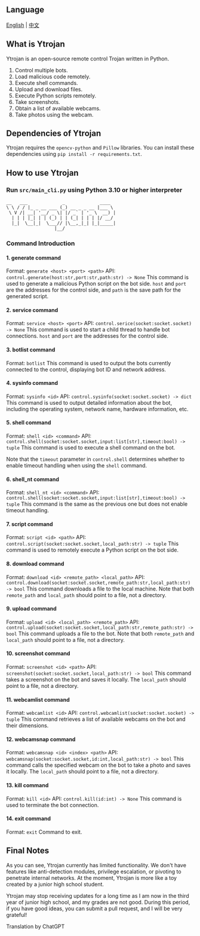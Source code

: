 ## Language

[English](README_EN.md) | [中文](README.md)

## What is Ytrojan

Ytrojan is an open-source remote control Trojan written in Python.

1. Control multiple bots.
2. Load malicious code remotely.
3. Execute shell commands.
4. Upload and download files.
5. Execute Python scripts remotely.
6. Take screenshots.
7. Obtain a list of available webcams.
8. Take photos using the webcam.

## Dependencies of Ytrojan

Ytrojan requires the `opencv-python` and `Pillow` libraries. You can install these dependencies using `pip install -r requirements.txt`.

## How to use Ytrojan

### Run `src/main_cli.py` using Python 3.10 or higher interpreter
    __   ___             _             ____  
    \ \ / / |_ _ __ ___ (_) __ _ _ __ |___ \ 
     \ V /| __| '__/ _ \| |/ _` | '_ \  __) |
      | | | |_| | | (_) | | (_| | | | |/ __/ 
      |_|  \__|_|  \___// |\__,_|_| |_|_____|
                      |__/   

### Command Introduction

#### 1. generate command

Format: `generate <host> <port> <path>`
API: `control.generate(host:str,port:str,path:str) -> None`
This command is used to generate a malicious Python script on the bot side. `host` and `port` are the addresses for the control side, and `path` is the save path for the generated script.

#### 2. service command

Format: `service <host> <port>`
API: `control.serice(socket:socket.socket) -> None`
This command is used to start a child thread to handle bot connections. `host` and `port` are the addresses for the control side.

#### 3. botlist command

Format: `botlist`
This command is used to output the bots currently connected to the control, displaying bot ID and network address.

#### 4. sysinfo command

Format: `sysinfo <id>`
API: `control.sysinfo(socket:socket.socket) -> dict`
This command is used to output detailed information about the bot, including the operating system, network name, hardware information, etc.

#### 5. shell command

Format: `shell <id> <command>`
API: `control.shell(socket:socket.socket,input:list[str],timeout:bool) -> tuple`
This command is used to execute a shell command on the bot.

Note that the `timeout` parameter in `control.shell` determines whether to enable timeout handling when using the `shell` command.

#### 6. shell_nt command

Format: `shell_nt <id> <command>`
API: `control.shell(socket:socket.socket,input:list[str],timeout:bool) -> tuple`
This command is the same as the previous one but does not enable timeout handling.

#### 7. script command

Format: `script <id> <path>`
API: `control.script(socket:socket.socket,local_path:str) -> tuple`
This command is used to remotely execute a Python script on the bot side.

#### 8. download command

Format: `download <id> <remote_path> <local_path>`
API: `control.download(socket:socket.socket,remote_path:str,local_path:str) -> bool`
This command downloads a file to the local machine. Note that both `remote_path` and `local_path` should point to a file, not a directory.

#### 9. upload command

Format: `upload <id> <local_path> <remote_path>`
API: `control.upload(socket:socket.socket,local_path:str,remote_path:str) -> bool`
This command uploads a file to the bot. Note that both `remote_path` and `local_path` should point to a file, not a directory.

#### 10. screenshot command

Format: `screenshot <id> <path>`
API: `screenshot(socket:socket.socket,local_path:str) -> bool`
This command takes a screenshot on the bot and saves it locally. The `local_path` should point to a file, not a directory.

#### 11. webcamlist command

Format: `webcamlist <id>`
API: `control.webcamlist(socket:socket.socket) -> tuple`
This command retrieves a list of available webcams on the bot and their dimensions.

#### 12. webcamsnap command

Format: `webcamsnap <id> <index> <path>`
API: `webcamsnap(socket:socket.socket,id:int,local_path:str) -> bool`
This command calls the specified webcam on the bot to take a photo and saves it locally. The `local_path` should point to a file, not a directory.

#### 13. kill command

Format: `kill <id>`
API: `control.kill(id:int) -> None`
This command is used to terminate the bot connection.

#### 14. exit command

Format: `exit`
Command to exit.

## Final Notes   

As you can see, Ytrojan currently has limited functionality. We don't have features like anti-detection modules, privilege escalation, or pivoting to penetrate internal networks. At the moment, Ytrojan is more like a toy created by a junior high school student.

Ytrojan may stop receiving updates for a long time as I am now in the third year of junior high school, and my grades are not good. During this period, if you have good ideas, you can submit a pull request, and I will be very grateful!   

Translation by ChatGPT
